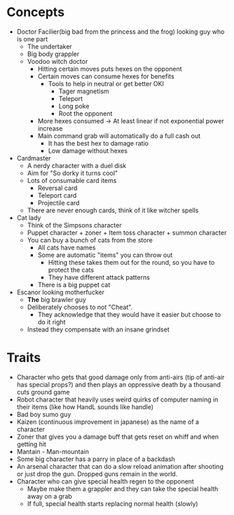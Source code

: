 # Concepts
- Doctor Facilier(big bad from the princess and the frog) looking guy who is one part
	- The undertaker
	- Big body grappler
	- Voodoo witch doctor
		- Hitting certain moves puts hexes on the opponent
		- Certain moves can consume hexes for benefits
			- Tools to help in neutral or get better OKI
				- Tager magnetism
				- Teleport
				- Long poke
				- Root the opponent
		- More hexes consumed -> At least linear if not exponential power increase
		- Main command grab will automatically do a full cash out
			- It has the best hex to damage ratio
			- Low damage without hexes
- Cardmaster
	- A nerdy character with a duel disk
	- Aim for "So dorky it turns cool"
	- Lots of consumable card items
		- Reversal card
		- Teleport card
		- Projectile card
	- There are never enough cards, think of it like witcher spells
- Cat lady
	- Think of the Simpsons character
	- Puppet character + zoner + Item toss character + summon character
	- You can buy a bunch of cats from the store
		- All cats have names
		- Some are automatic "items" you can throw out
			- Hitting these takes them out for the round, so you have to protect the cats
			- They have different attack patterns
		- There is a big puppet cat
- Escanor looking motherfucker
	- **The** big brawler guy
	- Deliberately chooses to not "Cheat". 
		- They acknowledge that they would have it easier but choose to do it right
	- Instead they compensate with an insane grindset

# Traits
- Character who gets that good damage only from anti-airs (tip of anti-air has special props?) and then plays an oppressive death by a thousand cuts ground game
- Robot character that heavily uses weird quirks of computer naming in their items (like how HandL sounds like handle)
- Bad boy sumo guy
- Kaizen (continuous improvement in japanese) as the name of a character
- Zoner that gives you a damage buff that gets reset on whiff and when getting hit
- Mantain - Man-mountain
- Some big character has a parry in place of a backdash
- An arsenal character that can do a slow reload animation after shooting or just drop the gun. Dropped guns remain in the world.
- Character who can give special health regen to the opponent
	- Maybe make them a grappler and they can take the special health away on a grab
	- If full, special health starts replacing normal health (slowly)